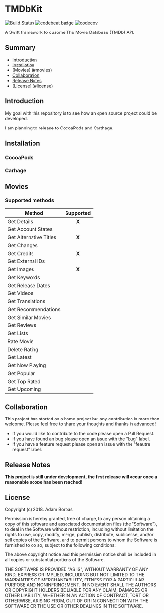# TMDbKit

[![Build Status](https://travis-ci.org/adborbas/TMDbKit.svg?branch=master)](https://travis-ci.org/adborbas/TMDbKit)
[![codebeat badge](https://codebeat.co/badges/834e1729-33d1-439f-8f18-996e841da686)](https://codebeat.co/projects/github-com-adborbas-tmdbkit-master)
[![codecov](https://codecov.io/gh/adborbas/TMDbKit/branch/master/graph/badge.svg)](https://codecov.io/gh/adborbas/TMDbKit)

A Swift framework to cusome The Movie Database (TMDb) API.

## Summary
* [Introduction](#introduction)
* [Installation](#installation)
* [Movies] (#movies) 
* [Collaboration](#collaboration)
* [Release Notes](#release-notes)
* [License] (#license)

## Introduction
My goal with this repository is to see how an open source project could be developed.

I am planning to release to CocoaPods and Carthage.

## Installation
### CocoaPods
### Carhage

## Movies
### Supported methods

Method						| Supported
---------		 			|:-------------:
Get Details				| **X**
Get Account States		|
Get Alternative Titles	| **X**
Get Changes				| 
Get Credits				| **X**
Get External IDs			| 
Get Images				| **X**
Get Keywords				| 
Get Release Dates		| 
Get Videos				| 
Get Translations			|
Get Recommendations		|
Get Similar Movies		|
Get Reviews				|
Get Lists					|
Rate Movie				|
Delete Rating				|
Get Latest				|
Get Now Playing			|
Get Popular				|
Get Top Rated				|
Get Upcoming				|

## Collaboration
This project has started as a home project but any contribution is more than welcome. Please feel free to share your thoughts and thanks in advanced!

* If you would like to contribute to the code please open a Pull Request.
* If you have found an bug please open an issue with the "bug" label.
* If you have a feature request please open an issue with the "feautre request" label.

## Release Notes
**This project is still under development, the first release will occur once a reasonable scope has been reached!**

## License
Copyright (c) 2018. Adam Borbas

Permission is hereby granted, free of charge, to any person obtaining a copy
of this software and associated documentation files (the "Software"), to deal
in the Software without restriction, including without limitation the rights
to use, copy, modify, merge, publish, distribute, sublicense, and/or sell
copies of the Software, and to permit persons to whom the Software is
furnished to do so, subject to the following conditions:

The above copyright notice and this permission notice shall be included in all
copies or substantial portions of the Software.

THE SOFTWARE IS PROVIDED "AS IS", WITHOUT WARRANTY OF ANY KIND, EXPRESS OR
IMPLIED, INCLUDING BUT NOT LIMITED TO THE WARRANTIES OF MERCHANTABILITY,
FITNESS FOR A PARTICULAR PURPOSE AND NONINFRINGEMENT. IN NO EVENT SHALL THE
AUTHORS OR COPYRIGHT HOLDERS BE LIABLE FOR ANY CLAIM, DAMAGES OR OTHER
LIABILITY, WHETHER IN AN ACTION OF CONTRACT, TORT OR OTHERWISE, ARISING FROM,
OUT OF OR IN CONNECTION WITH THE SOFTWARE OR THE USE OR OTHER DEALINGS IN THE
SOFTWARE.
